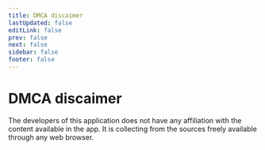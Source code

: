 ```yaml
---
title: DMCA discaimer
lastUpdated: false
editLink: false
prev: false
next: false
sidebar: false
footer: false
---
```


# DMCA discaimer
The developers of this application does not have any affiliation with the content available in the app. It is collecting from the sources freely available through any web browser.
